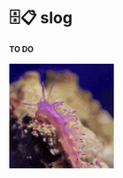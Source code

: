 # 🗄️📋 slog

#### TO DO

![sea slug](https://github.com/Mini0n/slog/blob/main/ezgif-3-77d4f4a985-min.gif)
